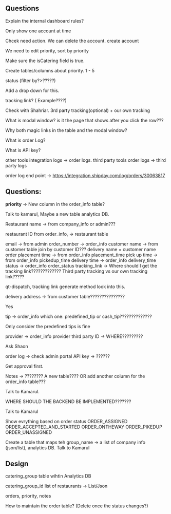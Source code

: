 ## Questions

Explain the internal dashboard rules?

Only show one account at time

Chcek need action. We can delete the account. create account

We need to edit priority, sort by priority

Make sure the isCatering field is true.

Create tables/columns about priority. 1 - 5

status (filter by?>?????)

Add a drop down for this.

tracking link? ( Example????)

Check with Shahriar. 3rd party tracking(optional) + our own tracking

What is modal window? is it the page that shows after you click the row???

Why both magic links in the table and the modal window?

What is order Log?

What is API key?

other tools integration logs -> order logs.
third party tools order logs -> third party logs

order log end point -> https://integration.shipday.com/log/orders/30063817

## Questions:

**priority** -> New column in the order_info table?

Talk to kamarul, Maybe a new table analytics DB.

Restaurant name -> from company_info or admin???

restaurant ID from order_info, -> restaurant table

email -> from admin
order_number -> order_info
customer name -> from customer table join by customer ID???
delivery name = customer name
order placement time -> from order_info placement_time
pick up time -> from order_info pickedup_time
delivery time -> order_info delivery_time
status -> order_info order_status
tracking_link -> Where should I get the tracking link????????????? Third party tracking vs our own tracking link?????

qt-dispatch, tracking link generate method look into this.

delivery address -> from customer table???????????????

Yes

tip -> order_info which one: predefined_tip or cash_tip??????????????

Only consider the predefined tips is fine

provider -> order_info provider
third party ID -> WHERE?????????

Ask Shaon

order log -> check admin portal
API key -> ??????

Get approval first.

Notes -> ???????? A new table???? OR add another column for the order_info table???

Talk to Kamarul.

WHERE SHOULD THE BACKEND BE IMPLEMENTED???????

Talk to Kamarul

Show evrything based on order status
ORDER_ASSIGNED
ORDER_ACCEPTED_AND_STARTED
ORDER_ONTHEWAY
ORDER_PIKEDUP
ORDER_UNASSIGNED

Create a table that maps teh group_name -> a list of company info (json/list), analytics DB. Talk to Kamarul

## Design

catering_group table wihtin Analytics DB

catering_group_id
list of restaurants -> List/Json


orders, priority, notes

How to maintain the order table? (Delete once the status changes?)